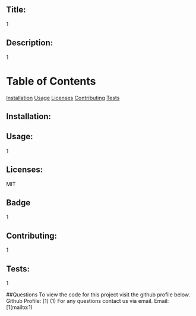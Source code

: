 
## Title:
1

## Description:
1

# Table of Contents
[Installation](#Installation)
[Usage](#Usage)
[Licenses](#Licenses)
[Contributing](#Contribution)
[Tests](#Tests)    
    
## Installation:

## Usage:
1
    
## Licenses:
MIT

## Badge
1
    
## Contributing:
1
    
## Tests:
1

##Questions
To view the code for this project visit the github profile below.
Github Profile: [1] (1)
For any questions contact us via email.
Email: [1(mailto:1)